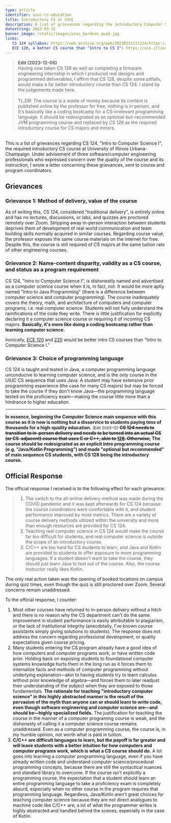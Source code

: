 ```yaml
---
type: article
identifier: uiuc-cs-education
title: Introductory CS at UIUC
description: A list of grievances regarding the introductory Computer Science course at UIUC: CS 124.
datestring: 2023-03-15
banner_image: /static/images/uiuc_bardeen_quad.jpg
links:
   CS 124 syllabus: https://web.archive.org/web/20230221111124/https://www.cs124.org/syllabus/Spring2023
   ECE 120, a better CS course than "Intro to CS I": https://ece.illinois.edu/academics/courses/ece120
---
```


> <span style="font-size:14px"><b>Edit (2023-12-06)</b> <br> Having now taken
> CS 128 as well as completing a firmware engineering internship in which I
> produced real designs and programmed deliverables, I affirm that CS 128,
> despite some pitfalls, would make a far better introductory course than
> CS 124. I stand by the judgements made here. <br><br> TL;DR: The course is a
> waste of money because its content is published online by the professor for
> free, nothing is in person, and it's basically like a coding bootcamp for a
> CS-irrelevant programming language. It should be redesignated as an
> optional-but-recommended JVM programming course and replaced by CS 128 as the
> required introductory course for CS majors and minors.</span>

<br>
This is a list of grievances regarding CS 124, "Intro to Computer Science I",
the required introductory CS course at University of Illinois Urbana-Champaign.
Under advisement of three software/computer engineering professionals who
expressed concern over the quality of the course and its instruction, I wrote a
letter concerning these grievances, sent to course and program coordinators.

## Grievances

### Grievance 1: Method of delivery, value of the course

As of writing this, CS 124, considered "traditional delivery", is entirely
online and has no lectures, discussions, or labs, and quizzes are proctored
remotely over Zoom.  Stripping away in-person interaction between students
deprives them of development of real world communication and team building
skills normally acquired in similar courses. Regarding course value, the
professor exposes the same course materials on the internet for free. Despite
this, the course is still required of CS majors at the same tuition rate of
other engineering courses.

### Grievance 2: Name-content disparity, validity as a CS course, and status as a program requirement

CS 124, "Intro to Computer Science I", is dishonestly named and advertised as a
computer science course when it is, in fact, not. It would be more aptly named
"Intro to Java Programming" (there is a difference between computer science and
computer programming). The course inadequately covers the theory, math, and
architecture of computers and computer programs, i.e. real computer science.
Students will not fully understand the ramifications of the code they write.
There is little justification for explicitly declaring it a computer science
course or requiring it of incoming CS majors. **Basically, it's more like doing
a coding bootcamp rather than learning computer science.**

<figcaption>Ironically,
<a href="https://courses.illinois.edu/schedule/2023/fall/ECE/120">ECE 120</a> and
<a href="https://courses.illinois.edu/schedule/2023/fall/ECE/220">220</a> would
be better intro CS courses than "Intro to Computer Science I."</figcaption>

### Grievance 3: Choice of programming language

CS 124 is taught and tested in Java, a computer programming language
unconducive to learning computer science, and is the only course in the UIUC CS
sequence that uses Java. A student may have extensive prior programming
experience (the case for many CS majors) but may be forced to take the course
if they don't know Java—the programming language tested on the proficiency
exam—making the course little more than a hindrance to higher education.

---

**In essence, beginning the Computer Science main sequence with this course as
it is now is nothing but a disservice to students paying tens of thousands for
a high-quality education.** <span style="font-size:12px">(Edit 2023-12)</span>
**~~CS 124 needs to transition to in-person delivery and needs to be turned
into an actual CS (or CS-adjacent) course that uses C or C++, akin to
[128](https://courses.illinois.edu/schedule/2023/fall/CS/128).  Otherwise,~~
The course should be redesignated as an explicit intro programming course (e.g.
"Java/Kotlin Programming") and made "optional but recommended" of main sequence
CS students, with CS 128 being the introductory course.**

## Official Response

The official response I received is to the following effect for each grievance:

> 1. The switch to the all-online delivery method was made during the COVID
>    pandemic and it was kept afterwards for CS 124 because the course
>    coordinators were comfortable with it, and student performance improved by
>    most metrics. There are a variety of course delivery methods utilized
>    within the university and more than enough resources are provided for CS
>    124.
> 2. Teaching real computer science in CS 124 would make the course far too
>    difficult for students, and real computer science is outside the scope of
>    an introductory course.
> 3. C/C++ are too hard for CS students to learn, and Java and Kotlin are
>    provided to students to offer exposure to more programming languages. If a
>    student doesn't want to take the course, they should just learn Java to
>    test out of the course. Also, the course instructor really likes Kotlin.

The only real action taken was the opening of booked locations on campus during
quiz times, even though the quiz is still proctored over Zoom. Several concerns
remain unaddressed.

To the official response, I counter:

1. Most other courses have returned to in-person delivery without a hitch and
   there is no reason why the CS department can't do the same.  Improvement in
   student performance is easily attributable to plagiarism, or the lack of
   institutional integrity (anecdotally, I've known course assistants simply
   giving solutions to students). The response does not address the concern
   regarding professional development, or quality expectations given course
   pricing.
2. Many students entering the CS program already have a good idea of how
   computers and computer programs work, or have written code prior. Holding
   back on exposing students to foundational computer systems knowledge hurts
   them in the long run as it forces them to internalize facts and methods of
   computer programming without underlying explanation—akin to having students
   try to learn calculus without prior knowledge of algebra—and forces them to
   later readjust their understanding of the subject when they are exposed to
   those fundamentals. **The rationale for teaching "introductory computer
   science" in this highly abstracted manner is the result of the pervasion of
   the myth than anyone can or should learn to write code, even though software
   engineering and computer science are—and should be—highly specialized
   fields.** The justification for teaching the course in the manner of a
   computer programing course is weak, and the dishonesty of calling it a
   computer science course remains unaddressed. Even as a computer programming
   course, the course is, in my humble opinion, not worth what is paid in
   tuition.
3. **C/C++ are difficult languages to learn, but the payoff is far greater and
   will leave students with a better intuition for how computers and computer
   programs work, which is what a CS course should do.** A lot goes into
   learning a computer programming language, even if you have already written
   code and understand computer science/procedural programming concepts,
   because there are still the syntactical nuances and standard library to
   overcome. If the course isn't explicitly a programming course, the
   expectation that a student should learn an entire programming language to
   take a proficiency exam is completely absurd, especially when no other
   course in the program requires that programming language. Regardless,
   Java/Kotlin aren't great choices for teaching computer science because they
   are not direct analogues to machine code like C/C++ are; a lot of what the
   programmer writes is highly abstracted and handled behind the scenes,
   especially in the case of Kotlin.

